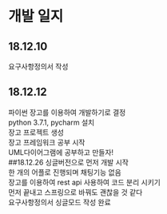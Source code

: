 # 개발 일지
## 18.12.10
요구사항정의서 작성
## 18.12.12
파이썬 장고를 이용하여 개발하기로 결정  
python 3.7.1, pycharm 설치  
장고 프로젝트 생성  
장고 프레임워크 공부 시작  
UML다이어그램에 공부하고 만들자!  
##18.12.26
싱글버전으로 먼저 개발 시작  
한 개의 어플로 진행되며 채팅기능 없음  
장고를 이용하여 rest api 사용하여 코드 분리 시키기  
먼저 끝내고 스프링으로 바꿔도 괜찮을 것 같다  
요구사항정의서 싱글모드 작성 완료  
